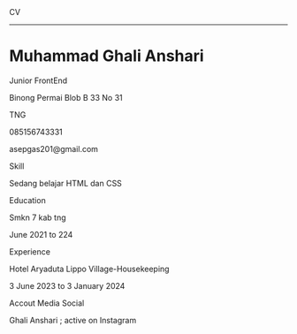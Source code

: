 <!DOCTYPE html>
<html lang="en">
  <head>
    <meta charset="UTF-8" />
    <meta name="viewport" content="width=device-width, initial-scale 1.0" />
    <tittle>CV</tittle>
  </head>
  <hr>
  <body>
  <H1>Muhammad Ghali Anshari</H1>
  <p>Junior FrontEnd</p>
  <p>Binong Permai Blob B 33 No 31</p>
  <p>TNG</p>
  <p>085156743331</p>
  <p>asepgas201@gmail.com</p>
  <p>Skill</p>
  <p>Sedang belajar HTML dan CSS</p>
  <p>Education</p>
  <p>Smkn 7 kab tng</p>
  <p>June 2021 to 224</p>
  <p>Experience</p>
  <p>Hotel Aryaduta Lippo Village-Housekeeping</p>
  <p>3 June 2023 to 3 January 2024</p>
  <p>Accout Media Social</p>
  <p>Ghali Anshari ; active on Instagram</p>   
  </body>
  </html>
